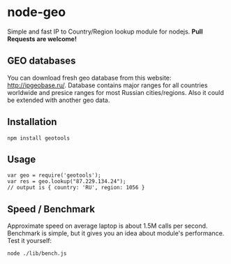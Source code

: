 node-geo
========

Simple and fast IP to Country/Region lookup module for nodejs. **Pull Requests are welcome!**

## GEO databases

You can download fresh geo database from this website: http://ipgeobase.ru/.
Database contains major ranges for all countries worldwide and presice ranges for most Russian cities/regions.
Also it could be extended with another geo data.

## Installation

	npm install geotools

## Usage

	var geo = require('geotools');
	var res = geo.lookup("87.229.134.24");
	// output is { country: 'RU', region: 1056 }

## Speed / Benchmark

Approximate speed on average laptop is about 1.5M calls per second. Benchmark is simple, but it gives you an idea about module's performance. Test it yourself:

	node ./lib/bench.js

